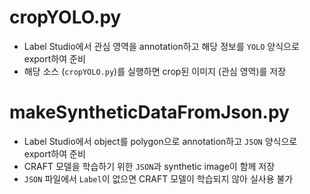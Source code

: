 # cropYOLO.py

+ Label Studio에서 관심 영역을 annotation하고 해당 정보를 `YOLO` 양식으로 export하여 준비
+ 해당 소스 (`cropYOLO.py`)를 실행하면 crop된 이미지 (관심 영역)를 저장

# makeSyntheticDataFromJson.py

+ Label Studio에서 object를 polygon으로 annotation하고 `JSON` 양식으로 export하여 준비
+ CRAFT 모델을 학습하기 위한 `JSON`과 synthetic image이 함께 저장
+ `JSON` 파일에서 `Label`이 없으면 CRAFT 모델이 학습되지 않아 실사용 불가